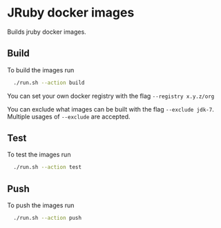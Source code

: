 # JRuby docker images

Builds jruby docker images.

## Build

To build the images run

```bash
  ./run.sh --action build
```

You can set your own docker registry with the flag `--registry x.y.z/org`

You can exclude what images can be built with the flag `--exclude jdk-7`. Multiple usages of `--exclude` are accepted.

## Test

To test the images run

```bash
  ./run.sh --action test
```

## Push

To push the images run

```bash
  ./run.sh --action push
```
